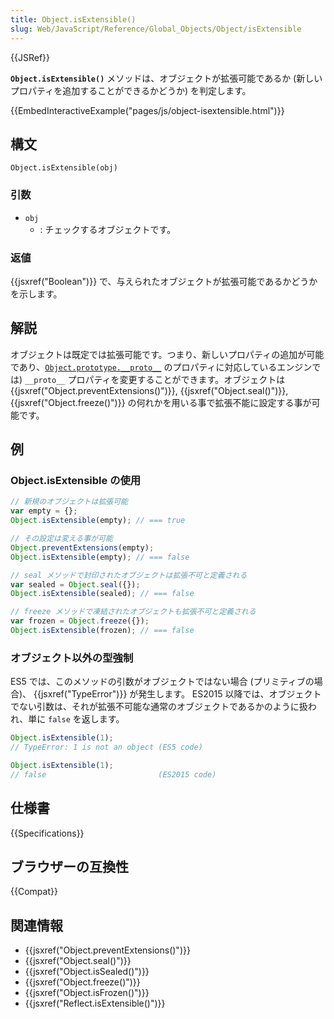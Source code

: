 ```yaml
---
title: Object.isExtensible()
slug: Web/JavaScript/Reference/Global_Objects/Object/isExtensible
---
```


{{JSRef}}

**`Object.isExtensible()`** メソッドは、オブジェクトが拡張可能であるか (新しいプロパティを追加することができるかどうか) を判定します。

{{EmbedInteractiveExample("pages/js/object-isextensible.html")}}

## 構文

```
Object.isExtensible(obj)
```

### 引数

- `obj`
  - : チェックするオブジェクトです。

### 返値

{{jsxref("Boolean")}} で、与えられたオブジェクトが拡張可能であるかどうかを示します。

## 解説

オブジェクトは既定では拡張可能です。つまり、新しいプロパティの追加が可能であり、[`Object.prototype.__proto__`](/ja/docs/Web/JavaScript/Reference/Global_Objects/Object/proto) のプロパティに対応しているエンジンでは) `__proto__` プロパティを変更することができます。オブジェクトは {{jsxref("Object.preventExtensions()")}}, {{jsxref("Object.seal()")}}, {{jsxref("Object.freeze()")}} の何れかを用いる事で拡張不能に設定する事が可能です。

## 例

### Object.isExtensible の使用

```js
// 新規のオブジェクトは拡張可能
var empty = {};
Object.isExtensible(empty); // === true

// その設定は変える事が可能
Object.preventExtensions(empty);
Object.isExtensible(empty); // === false

// seal メソッドで封印されたオブジェクトは拡張不可と定義される
var sealed = Object.seal({});
Object.isExtensible(sealed); // === false

// freeze メソッドで凍結されたオブジェクトも拡張不可と定義される
var frozen = Object.freeze({});
Object.isExtensible(frozen); // === false
```

### オブジェクト以外の型強制

ES5 では、このメソッドの引数がオブジェクトではない場合 (プリミティブの場合)、 {{jsxref("TypeError")}} が発生します。 ES2015 以降では、オブジェクトでない引数は、それが拡張不可能な通常のオブジェクトであるかのように扱われ、単に `false` を返します。

```js
Object.isExtensible(1);
// TypeError: 1 is not an object (ES5 code)

Object.isExtensible(1);
// false                         (ES2015 code)
```

## 仕様書

{{Specifications}}

## ブラウザーの互換性

{{Compat}}

## 関連情報

- {{jsxref("Object.preventExtensions()")}}
- {{jsxref("Object.seal()")}}
- {{jsxref("Object.isSealed()")}}
- {{jsxref("Object.freeze()")}}
- {{jsxref("Object.isFrozen()")}}
- {{jsxref("Reflect.isExtensible()")}}
